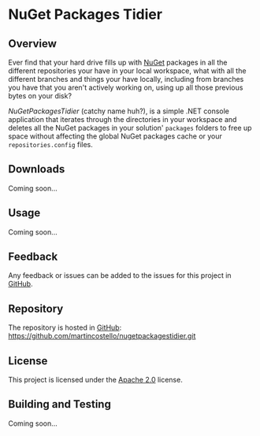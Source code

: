 # NuGet Packages Tidier

<!--
[![Build Status](https://ci.appveyor.com/api/projects/status/github/martincostello/nugetpackagestidier?branch=master&svg=true)](https://ci.appveyor.com/project/martincostello/nugetpackagestidier)

[![Open GitHub Issues](https://img.shields.io/github/issues/martincostello/nugetpackagestidier.svg?label=Open%20Issues)](https://github.com/martincostello/nugetpackagestidier/issues) [![Latest GitHub Release](https://img.shields.io/github/release/martincostello/nugetpackagestidier.svg?label=Latest%20Release)](https://github.com/martincostello/nugetpackagestidier/releases/latest) [![License](https://img.shields.io/github/license/martincostello/nugetpackagestidier.svg?label=License)](https://github.com/martincostello/nugetpackagestidier/blob/master/license.txt)

[![Build History](https://ci-buildstats.azurewebsites.net/appveyor/chart/martincostello/nugetpackagestidier?branch=master&includeBuildsFromPullRequest=false)](https://ci.appveyor.com/project/martincostello/nugetpackagestidier)
-->

## Overview

Ever find that your hard drive fills up with [NuGet](https://www.nuget.org/) packages in all the different repositories your have in your local workspace, what with all the different branches and things your have locally, including from branches you have that you aren't actively working on, using up all those previous bytes on your disk?

*NuGetPackagesTidier* (catchy name huh?), is a simple .NET console application that iterates through the directories in your workspace and deletes all the NuGet packages in your solution' ```packages``` folders to free up space without affecting the global NuGet packages cache or your ```repositories.config``` files. 

## Downloads

Coming soon...

## Usage

Coming soon...

## Feedback

Any feedback or issues can be added to the issues for this project in [GitHub](https://github.com/martincostello/nugetpackagestidier/issues).

## Repository

The repository is hosted in [GitHub](https://github.com/martincostello/nugetpackagestidier): https://github.com/martincostello/nugetpackagestidier.git

## License

This project is licensed under the [Apache 2.0](http://www.apache.org/licenses/LICENSE-2.0.txt) license.

## Building and Testing

Coming soon...
